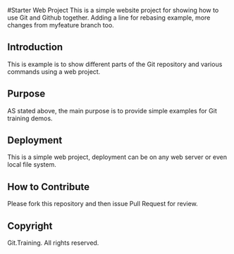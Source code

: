 #Starter Web Project
This is a simple website project for showing how to use Git and Github together. Adding a line for rebasing example, more changes from myfeature 
branch too. 

## Introduction

This is example is to show different parts of the Git repository and various commands using a web project.

## Purpose

AS stated above, the main purpose is to provide simple examples for Git training demos.
## Deployment
This is a simple web project, deployment can be on any web server or even local file system.
## How to Contribute
Please fork this repository and then issue Pull Request for review.

## Copyright
Git.Training. All rights reserved.
